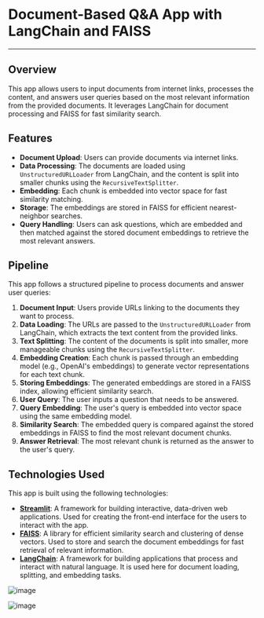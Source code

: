 # Document-Based Q&A App with LangChain and FAISS
----
## Overview
This app allows users to input documents from internet links, processes the content, and answers user queries based on the most relevant information from the provided documents. It leverages LangChain for document processing and FAISS for fast similarity search.



## Features

- **Document Upload**: Users can provide documents via internet links.
- **Data Processing**: The documents are loaded using `UnstructuredURLLoader` from LangChain, and the content is split into smaller chunks using the `RecursiveTextSplitter`.
- **Embedding**: Each chunk is embedded into vector space for fast similarity matching.
- **Storage**: The embeddings are stored in FAISS for efficient nearest-neighbor searches.
- **Query Handling**: Users can ask questions, which are embedded and then matched against the stored document embeddings to retrieve the most relevant answers.



## Pipeline

This app follows a structured pipeline to process documents and answer user queries:

1. **Document Input**: Users provide URLs linking to the documents they want to process.
2. **Data Loading**: The URLs are passed to the `UnstructuredURLLoader` from LangChain, which extracts the text content from the provided links.
3. **Text Splitting**: The content of the documents is split into smaller, more manageable chunks using the `RecursiveTextSplitter`.
4. **Embedding Creation**: Each chunk is passed through an embedding model (e.g., OpenAI's embeddings) to generate vector representations for each text chunk.
5. **Storing Embeddings**: The generated embeddings are stored in a FAISS index, allowing efficient similarity search.
6. **User Query**: The user inputs a question that needs to be answered.
7. **Query Embedding**: The user's query is embedded into vector space using the same embedding model.
8. **Similarity Search**: The embedded query is compared against the stored embeddings in FAISS to find the most relevant document chunks.
9. **Answer Retrieval**: The most relevant chunk is returned as the answer to the user's query.

## Technologies Used

This app is built using the following technologies:

- **[Streamlit](https://streamlit.io/)**: A framework for building interactive, data-driven web applications. Used for creating the front-end interface for the users to interact with the app.
- **[FAISS](https://github.com/facebookresearch/faiss)**: A library for efficient similarity search and clustering of dense vectors. Used to store and search the document embeddings for fast retrieval of relevant information.
- **[LangChain](https://www.langchain.com/)**: A framework for building applications that process and interact with natural language. It is used here for document loading, splitting, and embedding tasks.

![image](https://github.com/user-attachments/assets/c4f72ef1-8237-4f6f-a9dc-94cd3feac189)


![image](https://github.com/user-attachments/assets/7b2601ad-21a1-4490-bffc-9c209b7d11c6)

